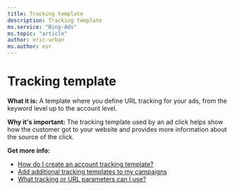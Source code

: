 ```yaml
---
title: Tracking template
description: Tracking template
ms.service: "Bing-Ads"
ms.topic: "article"
author: eric-urban
ms.author: eur
---
```


# Tracking template

**What it is:** A template where you define URL tracking for your ads, from the keyword level up to the account level.

**Why it's important:**  The tracking template used by an ad click helps show how the customer got to your website and provides more information about the source of the click.

**Get more info:**
- [How do I create an account tracking template?](../hlp_BA_CONC_UpgradeURL_TrackTemplateGlobalParam.md)
- [Add additional tracking templates to my campaigns](../hlp_BA_CONC_UpgradeURL_TrackTemplateCampaignLevel.md)
- [What tracking or URL parameters can I use?](../hlp_BA_CONC_UpgradeURL_URLParameters.md)


